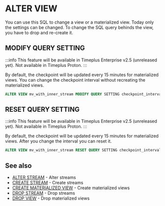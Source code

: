 # ALTER VIEW

You can use this SQL to change a view or a materialized view. Today only the settings can be changed. To change the SQL query behinds the view, you have to drop and re-create it.

## MODIFY QUERY SETTING

:::info
This feature will be available in Timeplus Enterprise v2.5 (unreleased yet). Not available in Timeplus Proton.
:::

By default, the checkpoint will be updated every 15 minutes for materialized views. You can change the checkpoint interval without recreating the materialized views.

```sql
ALTER VIEW mv_with_inner_stream MODIFY QUERY SETTING checkpoint_interval=600
```

## RESET QUERY SETTING

:::info
This feature will be available in Timeplus Enterprise v2.5 (unreleased yet). Not available in Timeplus Proton.
:::

By default, the checkpoint will be updated every 15 minutes for materialized views. After you change the interval you can reset it.

```sql
ALTER VIEW mv_with_inner_stream RESET QUERY SETTING checkpoint_interval
```

## See also

- [ALTER STREAM](sql-alter-stream) - Alter streams
- [CREATE STREAM](sql-create-stream) - Create streams
- [CREATE MATERIALIZED VIEW](sql-create-materialized-view) - Create materialized views
- [DROP STREAM](sql-drop-stream) - Drop streams
- [DROP VIEW](sql-drop-view) - Drop materialized views
